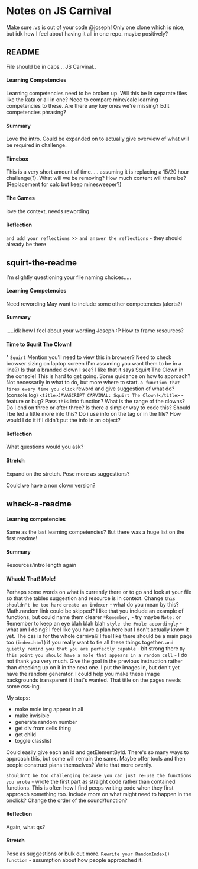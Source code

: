 # Notes on JS Carnival

Make sure .vs is out of your code @joseph!
Only one clone which is nice, but idk how I feel about having it all in one repo. maybe positively?

## README
File should be in caps...
JS Carvinal..

#### Learning Competencies
Learning competencies need to be broken up. 
Will this be in separate files like the kata or all in one?
Need to compare mine/calc learning competencies to these. Are there any key ones we're missing?
Edit competencies phrasing?

#### Summary
Love the intro. Could be expanded on to actually give overview of what will be required in challenge.

#### Timebox
This is a very short amount of time..... assuming it is replacing a 15/20 hour challenge(?). 
What will we be removing? How much content will there be?
(Replacement for calc but keep minesweeper?)

#### The Games
love the context, needs rewording

#### Reflection
`and add your reflections` >>  `and answer the reflections` - they should already be there


## squirt-the-readme
I'm slightly questioning your file naming choices.....

#### Learning Competencies
Need rewording
May want to include some other competencies (alerts?)

#### Summary
.....idk how I feel about your wording Joseph :P 
How to frame resources?

#### Time to Squrit The Clown!
^ `Squirt`
Mention you'll need to view this in browser?
Need to check browser sizing on laptop screen (I'm assuming you want them to be in a line?)
Is that a branded clown I see?
I like that it says Squirt The Clown in the console!
This is hard to get going. Some guidance on how to approach? Not necessarily in what to do, but more where to start.
`a function that fires every time you click` reword and give suggestion of what do? (console.log)
`<title>JAVASCRIPT CARVINAL: Squirt The Clown!</title>` - feature or bug?
Pass `this` into function?
What is the range of the clowns? Do I end on three or after three? 
Is there a simpler way to code this?
Should I be led a little more into this?
Do i use info on the tag or in the file?
How would I do it if I didn't put the info in an object?

#### Reflection
What questions would you ask?

#### Stretch
Expand on the stretch. Pose more as suggestions?

Could we have a non clown version?

## whack-a-readme

#### Learning competencies
Same as the last learning competencies? But there was a huge list on the first readme!

#### Summary
Resources/intro length again

#### Whack! That! Mole!
Perhaps some words on what is currently there or to go and look at your file so that the tables suggestion and resource is in context.
Change `this shouldn't be too hard`
`create an indexer` - what do you mean by this?
Math.random link could be skipped?
I like that you include an example of functions, but could name them clearer
`*Remember,` - try maybe `Note:` or Remember to keep an eye blah blah blah
`style the #mole accordingly` - what am I doing? I feel like you have a plan here but I don't actually know it yet.
The css is for the whole carnival? I feel like there should be a main page too (`index.html`) if you really want to tie all these things together. 
`and quietly remind you that you are perfectly capable` - bit strong there
`By this point you should have a mole that appears in a random cell` - I do not thank you very much. Give the goal in the previous instruction rather than checking up on it in the next one. I put the images in, but don't yet have the random generator.
I could help you make these image backgrounds transparent if that's wanted.
That title on the pages needs some css-ing.

My steps:
- make mole img appear in all
- make invisible
- generate random number
- get div from cells thing 
- get child 
- toggle classlist

Could easily give each an id and getElementById.
There's so many ways to approach this, but some will remain the same. Maybe offer tools and then people construct plans themselves? Write that more overtly.

`shouldn't be too challenging because you can just re-use the functions you wrote` - wrote the first part as straight code rather than contained functions. This is often how I find peeps writing code when they first approach something too. 
Include more on what might need to happen in the onclick?
Change the order of the sound/function?

#### Reflection
Again, what qs?

#### Stretch
Pose as suggestions or bulk out more.
`Rewrite your RandomIndex() function` - assumption about how people approached it.
